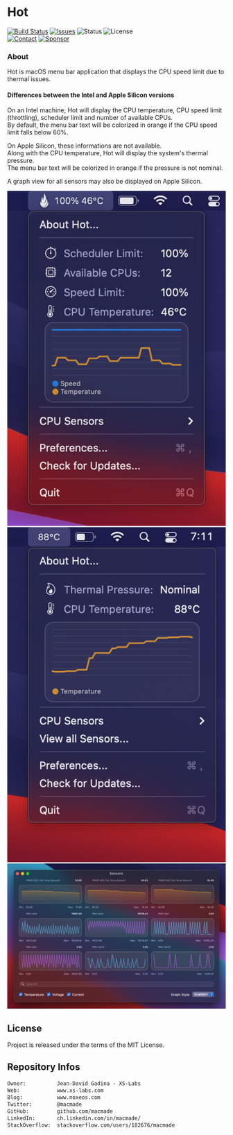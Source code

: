 Hot
===

[![Build Status](https://img.shields.io/github/actions/workflow/status/macmade/Hot/ci-mac.yaml?label=macOS&logo=apple)](https://github.com/macmade/Hot/actions/workflows/ci-mac.yaml)
[![Issues](http://img.shields.io/github/issues/macmade/Hot.svg?logo=github)](https://github.com/macmade/Hot/issues)
![Status](https://img.shields.io/badge/status-active-brightgreen.svg?logo=git)
![License](https://img.shields.io/badge/license-mit-brightgreen.svg?logo=open-source-initiative)  
[![Contact](https://img.shields.io/badge/follow-@macmade-blue.svg?logo=twitter&style=social)](https://twitter.com/macmade)
[![Sponsor](https://img.shields.io/badge/sponsor-macmade-pink.svg?logo=github-sponsors&style=social)](https://github.com/sponsors/macmade)

### About

Hot is macOS menu bar application that displays the CPU speed limit due to thermal issues.

#### Differences between the Intel and Apple Silicon versions

On an Intel machine, Hot will display the CPU temperature, CPU speed limit (throttling), scheduler limit and number of available CPUs.  
By default, the menu bar text will be colorized in orange if the CPU speed limit falls below 60%.

On Apple Silicon, these informations are not available.  
Along with the CPU temperature, Hot will display the system's thermal pressure.  
The menu bar text will be colorized in orange if the pressure is not nominal.

A graph view for all sensors may also be displayed on Apple Silicon.

![Intel Menu](Assets/menu.png "Intel Menu")
![Apple Silicon Menu](Assets/menu-arm.png "Apple Silicon Menu")
![Sensors](Assets/sensors.png "Sensors")

License
-------

Project is released under the terms of the MIT License.

Repository Infos
----------------

    Owner:          Jean-David Gadina - XS-Labs
    Web:            www.xs-labs.com
    Blog:           www.noxeos.com
    Twitter:        @macmade
    GitHub:         github.com/macmade
    LinkedIn:       ch.linkedin.com/in/macmade/
    StackOverflow:  stackoverflow.com/users/182676/macmade
